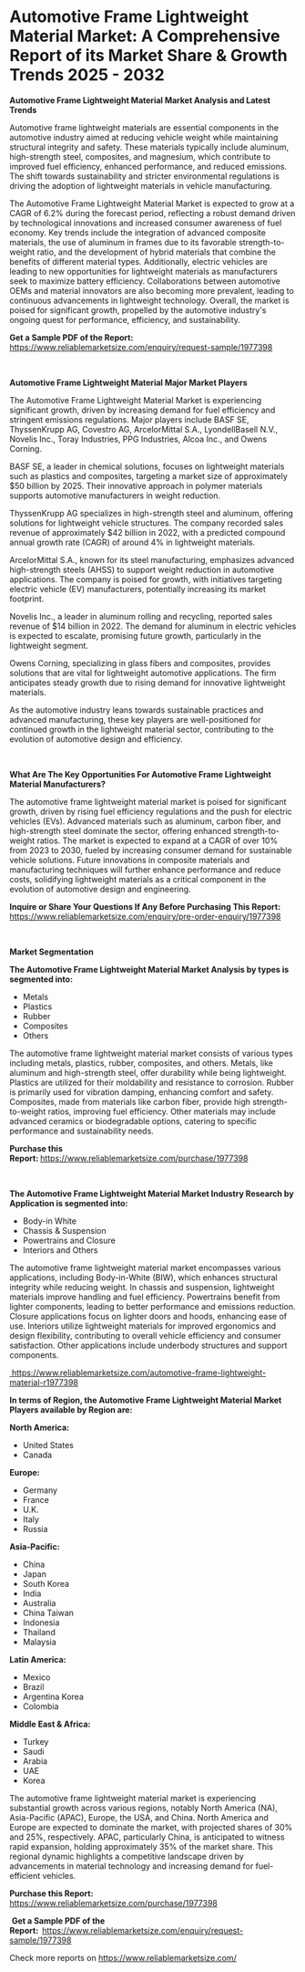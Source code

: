 <p><h1>Automotive Frame Lightweight Material Market: A Comprehensive Report of its Market Share & Growth Trends 2025 - 2032</h1></p><p><strong>Automotive Frame Lightweight Material Market Analysis and Latest Trends</strong></p>
<p><p>Automotive frame lightweight materials are essential components in the automotive industry aimed at reducing vehicle weight while maintaining structural integrity and safety. These materials typically include aluminum, high-strength steel, composites, and magnesium, which contribute to improved fuel efficiency, enhanced performance, and reduced emissions. The shift towards sustainability and stricter environmental regulations is driving the adoption of lightweight materials in vehicle manufacturing. </p><p>The Automotive Frame Lightweight Material Market is expected to grow at a CAGR of 6.2% during the forecast period, reflecting a robust demand driven by technological innovations and increased consumer awareness of fuel economy. Key trends include the integration of advanced composite materials, the use of aluminum in frames due to its favorable strength-to-weight ratio, and the development of hybrid materials that combine the benefits of different material types. Additionally, electric vehicles are leading to new opportunities for lightweight materials as manufacturers seek to maximize battery efficiency. Collaborations between automotive OEMs and material innovators are also becoming more prevalent, leading to continuous advancements in lightweight technology. Overall, the market is poised for significant growth, propelled by the automotive industry's ongoing quest for performance, efficiency, and sustainability.</p></p>
<p><strong>Get a Sample PDF of the Report:&nbsp;</strong> <a href="https://www.reliablemarketsize.com/enquiry/request-sample/1977398?utm_campaign=3530&utm_medium=2&utm_source=Github&utm_content=ia&utm_term=03042025&utm_id=automotive-frame-lightweight-material">https://www.reliablemarketsize.com/enquiry/request-sample/1977398</a></p>
<p>&nbsp;</p>
<p><strong>Automotive Frame Lightweight Material Major Market Players</strong></p>
<p><p>The Automotive Frame Lightweight Material Market is experiencing significant growth, driven by increasing demand for fuel efficiency and stringent emissions regulations. Major players include BASF SE, ThyssenKrupp AG, Covestro AG, ArcelorMittal S.A., LyondellBasell N.V., Novelis Inc., Toray Industries, PPG Industries, Alcoa Inc., and Owens Corning.</p><p>BASF SE, a leader in chemical solutions, focuses on lightweight materials such as plastics and composites, targeting a market size of approximately $50 billion by 2025. Their innovative approach in polymer materials supports automotive manufacturers in weight reduction.</p><p>ThyssenKrupp AG specializes in high-strength steel and aluminum, offering solutions for lightweight vehicle structures. The company recorded sales revenue of approximately $42 billion in 2022, with a predicted compound annual growth rate (CAGR) of around 4% in lightweight materials.</p><p>ArcelorMittal S.A., known for its steel manufacturing, emphasizes advanced high-strength steels (AHSS) to support weight reduction in automotive applications. The company is poised for growth, with initiatives targeting electric vehicle (EV) manufacturers, potentially increasing its market footprint.</p><p>Novelis Inc., a leader in aluminum rolling and recycling, reported sales revenue of $14 billion in 2022. The demand for aluminum in electric vehicles is expected to escalate, promising future growth, particularly in the lightweight segment.</p><p>Owens Corning, specializing in glass fibers and composites, provides solutions that are vital for lightweight automotive applications. The firm anticipates steady growth due to rising demand for innovative lightweight materials.</p><p>As the automotive industry leans towards sustainable practices and advanced manufacturing, these key players are well-positioned for continued growth in the lightweight material sector, contributing to the evolution of automotive design and efficiency.</p></p>
<p>&nbsp;</p>
<p><strong>What Are The Key Opportunities For Automotive Frame Lightweight Material Manufacturers?</strong></p>
<p><p>The automotive frame lightweight material market is poised for significant growth, driven by rising fuel efficiency regulations and the push for electric vehicles (EVs). Advanced materials such as aluminum, carbon fiber, and high-strength steel dominate the sector, offering enhanced strength-to-weight ratios. The market is expected to expand at a CAGR of over 10% from 2023 to 2030, fueled by increasing consumer demand for sustainable vehicle solutions. Future innovations in composite materials and manufacturing techniques will further enhance performance and reduce costs, solidifying lightweight materials as a critical component in the evolution of automotive design and engineering.</p></p>
<p><strong>Inquire or Share Your Questions If Any Before Purchasing This Report:</strong> <a href="https://www.reliablemarketsize.com/enquiry/pre-order-enquiry/1977398?utm_campaign=3530&utm_medium=2&utm_source=Github&utm_content=ia&utm_term=03042025&utm_id=automotive-frame-lightweight-material">https://www.reliablemarketsize.com/enquiry/pre-order-enquiry/1977398</a></p>
<p>&nbsp;</p>
<p><strong>Market Segmentation</strong></p>
<p><strong>The Automotive Frame Lightweight Material Market Analysis by types is segmented into:</strong></p>
<p><ul><li>Metals</li><li>Plastics</li><li>Rubber</li><li>Composites</li><li>Others</li></ul></p>
<p><p>The automotive frame lightweight material market consists of various types including metals, plastics, rubber, composites, and others. Metals, like aluminum and high-strength steel, offer durability while being lightweight. Plastics are utilized for their moldability and resistance to corrosion. Rubber is primarily used for vibration damping, enhancing comfort and safety. Composites, made from materials like carbon fiber, provide high strength-to-weight ratios, improving fuel efficiency. Other materials may include advanced ceramics or biodegradable options, catering to specific performance and sustainability needs.</p></p>
<p><strong>Purchase this Report:&nbsp;</strong><a href="https://www.reliablemarketsize.com/purchase/1977398?utm_campaign=3530&utm_medium=2&utm_source=Github&utm_content=ia&utm_term=03042025&utm_id=automotive-frame-lightweight-material">https://www.reliablemarketsize.com/purchase/1977398</a></p>
<p>&nbsp;</p>
<p><strong>The Automotive Frame Lightweight Material Market Industry Research by Application is segmented into:</strong></p>
<p><ul><li>Body-in White</li><li>Chassis & Suspension</li><li>Powertrains and Closure</li><li>Interiors and Others</li></ul></p>
<p><p>The automotive frame lightweight material market encompasses various applications, including Body-in-White (BIW), which enhances structural integrity while reducing weight. In chassis and suspension, lightweight materials improve handling and fuel efficiency. Powertrains benefit from lighter components, leading to better performance and emissions reduction. Closure applications focus on lighter doors and hoods, enhancing ease of use. Interiors utilize lightweight materials for improved ergonomics and design flexibility, contributing to overall vehicle efficiency and consumer satisfaction. Other applications include underbody structures and support components.</p></p>
<p><a href="https://www.reliablemarketsize.com/automotive-frame-lightweight-material-r1977398?utm_campaign=3530&utm_medium=2&utm_source=Github&utm_content=ia&utm_term=03042025&utm_id=automotive-frame-lightweight-material">&nbsp;https://www.reliablemarketsize.com/automotive-frame-lightweight-material-r1977398</a></p>
<p><strong>In terms of Region, the Automotive Frame Lightweight Material Market Players available by Region are:</strong></p>
<p>
    <p> <strong> North America: </strong>
        <ul>
            <li>United States</li>
            <li>Canada</li>
        </ul>
        </p> 
    <p> <strong> Europe: </strong>
        <ul>
            <li>Germany</li>
            <li>France</li>
            <li>U.K.</li>
            <li>Italy</li>
            <li>Russia</li>
        </ul>
        </p> 
    <p> <strong> Asia-Pacific: </strong>
        <ul>
            <li>China</li>
            <li>Japan</li>
            <li>South Korea</li>
            <li>India</li>
            <li>Australia</li>
            <li>China Taiwan</li>
            <li>Indonesia</li>
            <li>Thailand</li>
            <li>Malaysia</li>
        </ul>
        </p> 
    <p> <strong> Latin America: </strong>
        <ul>
            <li>Mexico</li>
            <li>Brazil</li>
            <li>Argentina Korea</li>
            <li>Colombia</li>
        </ul>
        </p> 
    <p> <strong> Middle East & Africa: </strong>
        <ul>
            <li>Turkey</li>
            <li>Saudi</li>
            <li>Arabia</li>
            <li>UAE</li>
            <li>Korea</li>
        </ul>
    </p>
    </p>
<p><p>The automotive frame lightweight material market is experiencing substantial growth across various regions, notably North America (NA), Asia-Pacific (APAC), Europe, the USA, and China. North America and Europe are expected to dominate the market, with projected shares of 30% and 25%, respectively. APAC, particularly China, is anticipated to witness rapid expansion, holding approximately 35% of the market share. This regional dynamic highlights a competitive landscape driven by advancements in material technology and increasing demand for fuel-efficient vehicles.</p></p>
<p><strong>Purchase this Report: </strong><a href="https://www.reliablemarketsize.com/purchase/1977398?utm_campaign=3530&utm_medium=2&utm_source=Github&utm_content=ia&utm_term=03042025&utm_id=automotive-frame-lightweight-material">https://www.reliablemarketsize.com/purchase/1977398</a></p>
<p>&nbsp;<strong>Get a Sample PDF of the Report:&nbsp;&nbsp;</strong><a href="https://www.reliablemarketsize.com/enquiry/request-sample/1977398?utm_campaign=3530&utm_medium=2&utm_source=Github&utm_content=ia&utm_term=03042025&utm_id=automotive-frame-lightweight-material">https://www.reliablemarketsize.com/enquiry/request-sample/1977398</a></p>
<p><strong></strong></p>
<p>Check more reports on <a href="https://www.reliablemarketsize.com/?utm_campaign=3530&utm_medium=2&utm_source=Github&utm_content=ia&utm_term=03042025&utm_id=automotive-frame-lightweight-material">https://www.reliablemarketsize.com/</a></p>